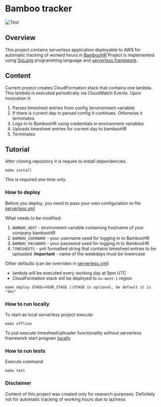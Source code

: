 # Bamboo tracker
![Test](https://github.com/ivanmartos/bamboo-tracker/workflows/Test/badge.svg)


## Overview
This project contains serverless application deployable to AWS for automatic tracking of worked hours in [BambooHR](https://www.bamboohr.com/)
Project is implemented using [GoLang](https://golang.org/) programming language and [serverless framework](https://serverless.com/).

## Content
Current project creates CloudFormation stack that contains one lambda. This lambda is executed periodically via 
CloudWatch Events. Upon invocation it:
1. Parses timesheet entries from config (environment variable)
2. If there is current day in parsed config it continues. Otherwise it terminates
3. Logs in to BambooHR using credentials in environment variables
4. Uploads timesheet entries for current day to bambooHR
5. Terminates

## Tutorial
After cloning repository it is require to install dependencies.
```
make install
```
This is required one time only.

### How to deploy
Before you deploy, you need to pass your own configuration to file [serverless.yml](serverless.yml)

What needs to be modified:
1. `BAMBOO_HOST` - environment variable containing hostname of your company bambooHR
2. `BAMBOO_USERNAME` - your username used for logging in to BambooHR
3. `BAMBOO_PASSWORD` - your password used for logging in to BambooHR
4. `TIMESHEETS` - yml formatted string that contains timesheet entries to be uploaded. **Important** - name of the weekdays must be lowercase

Other defaults (can be overriden in [serverless.yml](serverless.yml))
- lambda will be executed every working day at 5pm UTC
- CloudFormation stack will be deployed to `eu-west-1` region

```
make deploy STAGE=YOUR_STAGE //STAGE is optional, be default it is "dev"
```

### How to run locally
To start as local serverless project execute
```
make offline
```

To just execute timesheetUploader functionality without serverless framework start program [locally](cmd/timesheetUploaderLocal)

### How to run tests
Execute command 
```
make test
```


### Disclaimer
Content of this project was created only for research purposes. 
Definitely not for automatic tracking of working hours due to laziness.
